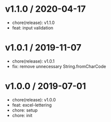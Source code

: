 # v1.1.0 / 2020-04-17

- chore(release): v1.1.0
- feat: input validation

# v1.0.1 / 2019-11-07

- chore(release): v1.0.1
- fix: remove unnecessary String.fromCharCode

# v1.0.0 / 2019-07-01

- chore(release): v1.0.0
- feat: excel-lettering
- chore: setup
- chore: init
